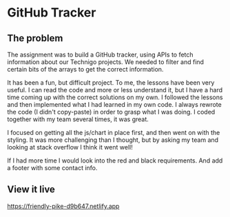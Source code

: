 # GitHub Tracker

## The problem

The assignment was to build a GitHub tracker, using APIs to fetch information about our Technigo projects. We needed to filter and find certain bits of the arrays to get the correct information. 

It has been a fun, but difficult project. To me, the lessons have been very useful. I can read the code and more or less understand it, but I have a hard time coming up with the correct solutions on my own. 
I followed the lessons and then implemented what I had learned in my own code. I always rewrote the code (I didn't copy-paste) in order to grasp what I was doing. 
I coded together with my team several times, it was great.

I focused on getting all the js/chart in place first, and then went on with the styling. It was more challenging than I thought, but by asking my team and looking at stack overflow I think it went well!

If I had more time I would look into the red and black requirements. And add a footer with some contact info. 

## View it live
https://friendly-pike-d9b647.netlify.app